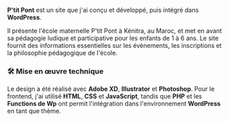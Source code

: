 **P'tit Pont** est un site que j'ai conçu et développé, puis intégré dans **WordPress**.

Il présente l'école maternelle P'tit Pont à Kénitra, au Maroc, et met en avant sa pédagogie ludique et participative pour les enfants de 1 à 6 ans. Le site fournit des informations essentielles sur les évènements, les inscriptions et la philosophie pédagogique de l'école.

### 🛠️ Mise en œuvre technique

Le design a été réalisé avec **Adobe XD**, **Illustrator** et **Photoshop**. Pour le frontend, j'ai utilisé **HTML**, **CSS** et **JavaScript**, tandis que **PHP** et les **Functions de Wp** ont permit l'intégration dans l'environnement **WordPress** en tant que thème.

